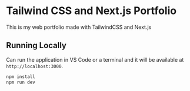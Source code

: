 # Tailwind CSS and Next.js Portfolio

This is my web portfolio made with TailwindCSS and Next.js

## Running Locally

Can run the application in VS Code or a terminal and it will be available at `http://localhost:3000`.

```bash
npm install
npm run dev
```
